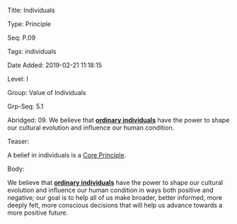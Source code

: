 Title:  Individuals

Type:   Principle

Seq:    P.09

Tags:   individuals

Date Added: 2019-02-21 11:18:15

Level:  I

Group:  Value of Individuals

Grp-Seq: 5.1

Abridged: 09. We believe that **[ordinary individuals](https://www.Practopian.org/tags/individuals.html)** have the power to shape our cultural evolution and influence our human condition.

Teaser: 
 
A belief in individuals is a [Core Principle](../core/principles.html).


Body:   
 
We believe that **[ordinary individuals][individuals]** have the power to shape our cultural evolution and influence our human condition in ways both positive and negative; our goal is to help all of us make broader, better informed, more deeply felt, more conscious decisions that will help us advance towards a more positive future.

[individuals]: ../tags/individuals.html



